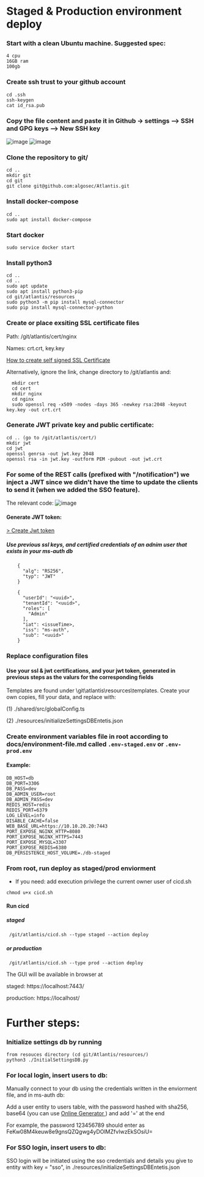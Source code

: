 # Staged & Production environment deploy

### Start with a clean Ubuntu machine. Suggested spec:
```
4 cpu
16GB ram
100gb
```

### Create ssh trust to your github account
 ```
cd .ssh
ssh-keygen
cat id_rsa.pub
 ```
### Copy the file content and paste it in Github -> settings --> SSH and GPG keys --> New SSH key
![image](https://user-images.githubusercontent.com/83502821/189590974-fb386731-f966-4a55-8ba6-0fcac4f73a08.png) ![image](https://user-images.githubusercontent.com/83502821/189590764-1b984b18-de87-4eec-8989-64e3e4dcb8bd.png)

### Clone the repository to git/
```
cd ..
mkdir git
cd git
git clone git@github.com:algosec/Atlantis.git
 ```
### Install docker-compose
 ```
cd ..
sudo apt install docker-compose
 ```
### Start docker
 ```
sudo service docker start
 ```

### Install python3
 ```
cd ..
cd ..
sudo apt update
sudo apt install python3-pip
cd git/atlantis/resources
sudo python3 -m pip install mysql-connector
sudo pip install mysql-connector-python
 ```

### Create or place exsiting SSL certificate files 
Path: /git/atlantis/cert/nginx

Names: crt.crt, key.key

<a href="https://www.digitalocean.com/community/tutorials/how-to-create-a-self-signed-ssl-certificate-for-apache-in-ubuntu-20-04" target="_blank">How to create self signed SSL Certificate</a>

Alternatively, ignore the link, change directory to /git/atlantis and:
```
  mkdir cert
  cd cert
  mkdir nginx
  cd nginx
  sudo openssl req -x509 -nodes -days 365 -newkey rsa:2048 -keyout key.key -out crt.crt
```
###  Generate JWT private key and public certificate:
  ```
  cd .. (go to /git/atlantis/cert/)
  mkdir jwt
  cd jwt
  openssl genrsa -out jwt.key 2048
  openssl rsa -in jwt.key -outform PEM -pubout -out jwt.crt
  ```


### For some of the REST calls (prefixed with "/notification") we inject a JWT since we didn't have the time to update the clients to send it (when we added the SSO feature).
The relevant code:
![image](https://user-images.githubusercontent.com/83502821/189596376-c5bbd9b6-ea7d-4b70-982b-d3f7086801c1.png)


####  Generate JWT token:
<a href="https://dinochiesa.github.io/jwt/" target="_blank">> Create Jwt token </a>
##### Use previous ssl keys, and certified credentials of an adnim user that exists in your ms-auth db
```
    {
      "alg": "RS256",
      "typ": "JWT"
    }

    {
      "userId": "<uuid>",
      "tenantId": "<uuid>",
      "roles": [
        "Admin"
      ],
      "iat": <issueTime>,
      "iss": "ms-auth",
      "sub": "<uuid>"
    }
```

### Replace configuration files
#### Use your ssl & jwt certifications, and your jwt token, generated in previous steps as the valurs for the corresponding fields 

Templates are found under \git\atlantis\resources\templates. Create your own copies, fill your data, and replace with:

(1) ./shared/src/globalConfig.ts

(2) ./resources/initializeSettingsDBEntetis.json
###  Create environment variables file in root according to docs/environment-file.md called `.env-staged.env` or `.env-prod.env`
#### Example:
```
DB_HOST=db
DB_PORT=3306
DB_PASS=dev
DB_ADMIN_USER=root
DB_ADMIN_PASS=dev
REDIS_HOST=redis
REDIS_PORT=6379
LOG_LEVEL=info
DISABLE_CACHE=false
WEB_BASE_URL=https://10.10.20.20:7443
PORT_EXPOSE_NGINX_HTTP=8080
PORT_EXPOSE_NGINX_HTTPS=7443
PORT_EXPOSE_MYSQL=3307
PORT_EXPOSE_REDIS=6380
DB_PERSISTENCE_HOST_VOLUME=./db-staged
```

###  From root, run deploy as staged/prod enviorment
* If you need: add execution privilege the current owner user of cicd.sh
 ```
chmod u+x cicd.sh
 ```
 ####  Run cicd
 #####  staged
```
 /git/atlantis/cicd.sh --type staged --action deploy
```
 #####  or production
```
 /git/atlantis/cicd.sh --type prod --action deploy
```
The GUI will be available in browser at

  staged:  https://localhost:7443/

  production:  https://localhost/

# Further steps:

### Initialize settings db by running
 ```
from resouces directory (cd git/Atlantis/resources/)
python3 ./InitialSettingsDB.py
 ```

### For local login, insert users to db:

Manually connect to your db using the credentials written in the enviorment file, and in ms-auth db:

Add a user entity to users table, with the password hashed with sha256, base64 (you can use <a href="https://approsto.com/sha-generator/" target="_blank">Online Generator </a>) and add '=' at the end

For example, the password 123456789 should enter as FeKw08M4keuw8e9gnsQZQgwg4yDOlMZfvIwzEkSOsiU=


### For SSO login, insert users to db:

SSO login will be initiated using the sso credentials and details you give to entity with key = "sso", in ./resources/initializeSettingsDBEntetis.json
